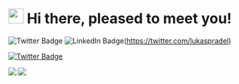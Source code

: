 # <img src="https://emojis.slackmojis.com/emojis/images/1531849430/4246/blob-sunglasses.gif?1531849430" width="30"/> Hi there, pleased to meet you!

![Twitter Badge](https://img.shields.io/twitter/url?url=https://twitter.com/lukaspradel&label=%40lukaspradel&style=social&link=https://twitter.com/lukaspradel) ![LinkedIn Badge](https://img.shields.io/badge/LinkedIn-blue?style=flat&logo=linkedin&labelColor=blue)(https://twitter.com/lukaspradel)

[![Twitter Badge](https://img.shields.io/badge/-@lukaspradel-1ca0f1?style=flat-square&labelColor=1ca0f1&logo=twitter&logoColor=white&link==https://twitter.com/lukaspradel)](=https://twitter.com/lukaspradel) 

<a href="https://github.com/lpradel">
  <img align="left" src="https://github-readme-stats.vercel.app/api/top-langs/?username=lpradel" />
</a>
<a href="https://github.com/lpradel">
  <img align="center" src="https://github-readme-stats.vercel.app/api?username=lpradel&show_icons=true&count_private=true" />
</a>

<!--
**lpradel/lpradel** is a ✨ _special_ ✨ repository because its `README.md` (this file) appears on your GitHub profile.

Here are some ideas to get you started:

- 🔭 I’m currently working on ...
- 🌱 I’m currently learning ...
- 👯 I’m looking to collaborate on ...
- 🤔 I’m looking for help with ...
- 💬 Ask me about ...
- 📫 How to reach me: ...
- 😄 Pronouns: ...
- ⚡ Fun fact: ...
-->
